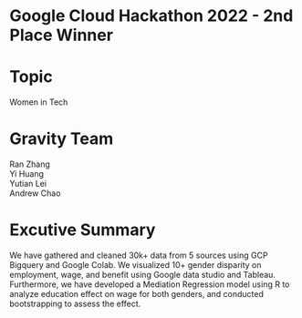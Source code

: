 # Google Cloud Hackathon 2022 - 2nd Place Winner

# Topic
Women in Tech

# Gravity Team
Ran Zhang   
Yi Huang  
Yutian Lei  
Andrew Chao 



# Excutive Summary
We have gathered and cleaned 30k+ data from 5 sources using GCP Bigquery and Google Colab. We visualized 10+ gender disparity on employment, wage, and benefit using Google data studio and Tableau. Furthermore, we have developed a Mediation Regression model using R to analyze education effect on wage for both genders, and conducted bootstrapping to assess the effect.
